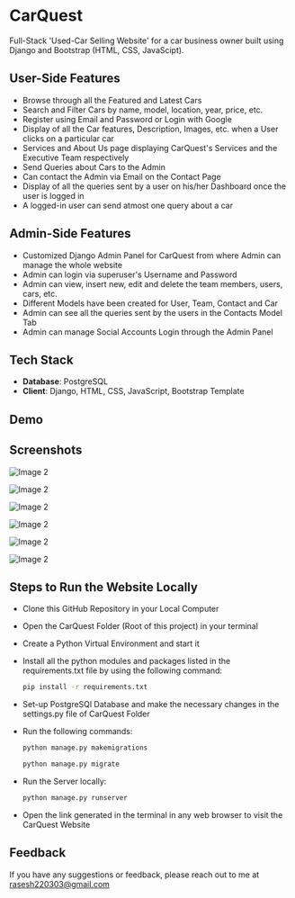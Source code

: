 # CarQuest

Full-Stack 'Used-Car Selling Website' for a car business owner built using Django and Bootstrap (HTML, CSS, JavaScipt).

## User-Side Features

- Browse through all the Featured and Latest Cars
- Search and Filter Cars by name, model, location, year, price, etc.
- Register using Email and Password or Login with Google
- Display of all the Car features, Description, Images, etc. when a User clicks on a particular car
- Services and About Us page displaying CarQuest's Services and the Executive Team respectively
- Send Queries about Cars to the Admin
- Can contact the Admin via Email on the Contact Page
- Display of all the queries sent by a user on his/her Dashboard once the user is logged in
- A logged-in user can send atmost one query about a car

## Admin-Side Features

- Customized Django Admin Panel for CarQuest from where Admin can manage the whole website
- Admin can login via superuser's Username and Password
- Admin can view, insert new, edit and delete the team members, users, cars, etc.
- Different Models have been created for User, Team, Contact and Car
- Admin can see all the queries sent by the users in the Contacts Model Tab
- Admin can manage Social Accounts Login through the Admin Panel

## Tech Stack

- **Database**: PostgreSQL
- **Client**: Django, HTML, CSS, JavaScript, Bootstrap Template

## Demo



## Screenshots

![Image 2](https://drive.google.com/uc?export=view&id=1Qu3r7LBjWcr69__xaJvbH62C0kb3Q84l)

![Image 2](https://drive.google.com/uc?export=view&id=1Qu3r7LBjWcr69__xaJvbH62C0kb3Q84l)

![Image 2](https://drive.google.com/uc?export=view&id=1Qu3r7LBjWcr69__xaJvbH62C0kb3Q84l)

![Image 2](https://drive.google.com/uc?export=view&id=1Qu3r7LBjWcr69__xaJvbH62C0kb3Q84l)

![Image 2](https://drive.google.com/uc?export=view&id=1Qu3r7LBjWcr69__xaJvbH62C0kb3Q84l)

![Image 2](https://drive.google.com/uc?export=view&id=1Qu3r7LBjWcr69__xaJvbH62C0kb3Q84l)


## Steps to Run the Website Locally

- Clone this GitHub Repository in your Local Computer
- Open the CarQuest Folder (Root of this project) in your terminal
- Create a Python Virtual Environment and start it
- Install all the python modules and packages listed in the requirements.txt file by using the following command:
 
  ```bash
  pip install -r requirements.txt
  ```
- Set-up PostgreSQl Database and make the necessary changes in the settings.py file of CarQuest Folder
- Run the following commands:
  
   ```bash
  python manage.py makemigrations
  ```
   
   ```bash
  python manage.py migrate
  ```
- Run the Server locally:
   ```bash
  python manage.py runserver
  ```
- Open the link generated in the terminal in any web browser to visit the CarQuest Website

## Feedback

If you have any suggestions or feedback, please reach out to me at rasesh220303@gmail.com
